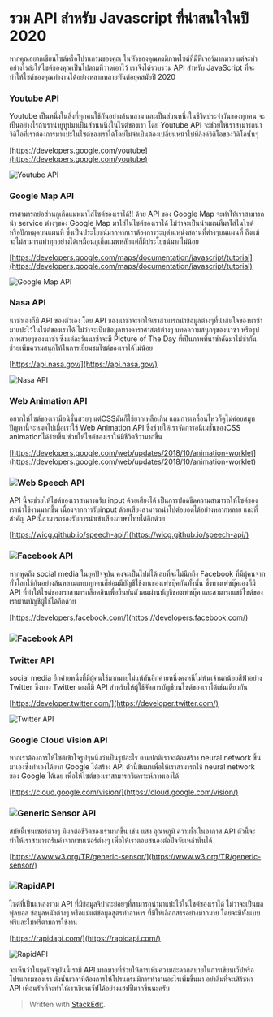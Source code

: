 
# รวม API สำหรับ Javascript ที่น่าสนใจในปี 2020

หากคุณอยากเขียนไซต์หรือโปรแกรมของคุณ ในหัวของคุณคงมีภาพไซต์ที่มีฟีเจอร์มากมาย แต่จะทำอย่างไรล่ะให้ไซต์ของคุณเป็นไปตามที่วาดเอาไว้ เราจึงได้รวบรวม API สำหรับ JavaScript ที่จะทำให้ไซต์ของคุณทำงานได้อย่างหลากหลายทันต่อยุคสมัยปี 2020

### **Youtube API**

Youtube เป็นหนึ่งในสิ่งที่ทุกคนใช้กันอย่างล้นหลาม และเป็นส่วนหนึ่งในชีวิตประจำวันของทุกคน จะเป็นอย่างไรถ้าเรานำยูทูปมาเป็นส่วนหนึ่งในไซต์ของเรา โดย Youtube API จะช่วยให้เราสามารถนำวิดิโอที่เราต้องการมาแปะในไซต์ของเราได้โดยไม่จำเป็นต้องเปลี่ยนหน้าไปที่ลิงค์วิดิโอของวิดิโอนั้นๆ

[https://developers.google.com/youtube](https://developers.google.com/youtube)

![Youtube API](https://www.borntodev.com/wp-content/uploads/2020/01/screencapture-developers-google-youtube-2020-01-06-13_48_44-300x227.jpg)

### **Google Map API**

เราสามารถย่อส่วนกูเกิ้ลแมพมาใส่ไซต์ของเราได้!! ด้วย API ของ Google Map จะทำให้เราสามารถนำ service ต่างๆของ Google Map มาใส่ในไซต์ของเราได้ ไม่ว่าจะเป็นนำแผนที่มาใส่ในไซต์ หรือปักหมุดบนแผนที่ ซึ่งเป็นประโยชน์มากหากเราต้องการระบุตำแหน่งสถานที่ต่างๆบนแผนที่ ถึงแม้จะไม่สามารถทำทุกอย่างได้เหมือนกูเกิ้ลแมพหลักแต่ก็มีประโยชน์มากไม่น้อย

[https://developers.google.com/maps/documentation/javascript/tutorial](https://developers.google.com/maps/documentation/javascript/tutorial)

![Google Map API](https://www.borntodev.com/wp-content/uploads/2020/01/Untitled-1-300x145.png)

### **Nasa API**

นาซ่าเองก็มี API ของตัวเอง โดย API ของนาซ่าจะทำให้เราสามารถนำข้อมูลต่างๆที่น่าสนใจของนาซ่ามาแปะไว้ในไซต์ของเราได้ ไม่ว่าจะเป็นข้อมูลทางดาราศาสตร์ต่างๆ บทคความสนุกๆของนาซ่า หรือรูปภาพสวยๆของนาซ่า ซึ่งแต่ละวันนาซ่าจะมี Picture of The Day ที่เป็นภาพที่นาซ่าคัดมาไม่ซ้ำกัน ช่วยเพิ่มความสนุกให้ในการเยี่ยมชมไซต์ของเราได้ไม่น้อย

[https://api.nasa.gov/](https://api.nasa.gov/)

![Nasa API](https://www.borntodev.com/wp-content/uploads/2020/01/nasa-300x157.png)

### **Web Animation API**

อยากให้ไซต์ของเรามีอนิชั่นสวยๆ แต่CSSมันก็ใช้ยากเหลือเกิน แถมการเคลื่อนไหวก็ดูไม่ค่อยสมูท ปัญหานี้จะหมดไปเมื่อเราใช้ Web Animation API ซึ่งช่วยให้เราจัดการอนิเมชั่นของCSS animationได้ง่ายขึ้น ช่วยให้ไซต์ของเราให้มีชีวิตชีวามากขึ้น

[https://developers.google.com/web/updates/2018/10/animation-worklet](https://developers.google.com/web/updates/2018/10/animation-worklet)

### **![](https://www.borntodev.com/wp-content/uploads/2020/01/anime-1.png)Web Speech API**

API นี้จะช่วยให้ไซต์ของเราสามารถรับ input ด้วยเสียงได้ เป็นการปลดขีดความสามารถให้ไซต์ของเราน่าใช้งานมากขึ้น เนื่องจากการรับinput ด้วยเสียงสามารถนำไปต่อยอดได้อย่างหลากหลาย และที่สำคัญ APIนี้สามารถรองรับการนำเข้าเสียงภาษาไทยได้อีกด้วย

[https://wicg.github.io/speech-api/](https://wicg.github.io/speech-api/)

### **![](https://www.borntodev.com/wp-content/uploads/2020/01/speech.png)Facebook API**

หากพูดถึง social media ในยุคปัจจุบัน คงจะเป็นไปม่ได้เลยที่จะไม่นึกถึง Facebook ที่มีผู้คนจากทั่วโลกใช้กันอย่างล้นหลามแทบทุกคนก็ย่อมมีบัญชีใช้งานของเฟซบุ๊คกันทั้งนั้น ซึ่งทางเฟซบุ๊คเองก็มี API ที่ทำให้ไซต์ของเราสามารถล็อคอินเพื่อยืนยันตัวตนผ่านบัญชีของเฟซบุ๊ค และสามารถแชร์ไซต์ของเราผ่านบัญชีผู้ใช้ได้อีกด้วย

[https://developers.facebook.com/](https://developers.facebook.com/)

### **![Facebook API](https://www.borntodev.com/wp-content/uploads/2020/01/face-300x173.png)**

### **Twitter API**

social media อีกค่ายหนึ่งที่มีผู้คนใช้มากมายไม่แพ้กันอีกค่ายหนึ่งคงหนีไม่พ้นเจ้านกน้อยสีฟ้าอย่าง Twitter ซึ่งทาง Twitter เองก็มี API สำหรับให้ผู้ใช้จัดการบัญชีบนไซต์ของเราได้เช่นเดียวกัน

[https://developer.twitter.com/](https://developer.twitter.com/)

![Twitter API](https://www.borntodev.com/wp-content/uploads/2020/01/twitter-300x149.png)

### **Google Cloud Vision API**

หากเราต้องการให้ไซต์เข้าใจรูปๆหนึ่งว่าเป็นรูปอะไร ตามปกติเราจะต้องสร้าง neural network ขึ้นมาเองซึ่งทำเองได้ยาก Google ได้สร้าง API ตัวนี้ข้นมาเพื่อให้เราสามารถใช้ neural network ของ Google ได้เลย เพื่อให้ไซต์ของเราสามารถวิเคราะห์ภาพเองได้

[https://cloud.google.com/vision/](https://cloud.google.com/vision/)

### **![](https://www.borntodev.com/wp-content/uploads/2020/01/visionai.png)Generic Sensor API**

สมัยนี้เซนเซอร์ต่างๆ มีผลต่อชีวิตของเรามากขึ้น เช่น แสง อุณหภูมิ ความชื้นในอากาศ API ตัวนี้จะทำให้เราสามารถรับค่าจากเซนเซอร์ต่างๆ เพื่อให้เราตอบสนองต่อปัจจัยเหล่านั้นได้

[https://www.w3.org/TR/generic-sensor/](https://www.w3.org/TR/generic-sensor/)

### **![](https://www.borntodev.com/wp-content/uploads/2020/01/sensor.png)RapidAPI**

ไซต์ที่เป็นแหล่งรวม API ที่มีข้อมูลจิปาถะย่อยๆที่สามารถนำมาแปะไว้ในไซต์ของเราได้ ไม่ว่าจะเป็นผลฟุลบอล ข้อมูลหนังต่างๆ หรือแม้แต่ข้อมูลสูตรทำอาหาร ที่มีให้เลือกสรรอย่างมากมาย โดยจะมีทั้งแบบฟรีและไม่ฟรีตามการใช้งาน

[https://rapidapi.com/](https://rapidapi.com/)

![RapidAPI](https://www.borntodev.com/wp-content/uploads/2020/01/ss-300x182.png)

จะเห็นว่าในยุคปัจจุบันนี้เรามี API มากมายที่ช่วยให้การเพิ่มความสะดวกสบายในการเขียนเว็ปหรือโปรแกรมของเรา ดังนั้นเวลาที่ต้องการให้โปรแกรมมีการทำงานอะไรเพิ่มขึ้นมา อย่าลืมที่จะเสิร์ชหา API เพื่อนรักที่จะทำให้เราเขียนเว็ปได้อย่างแฮปปี้มากขึ้นนะครับ




> Written with [StackEdit](https://www.borntodev.com/2020/01/06/%e0%b8%a3%e0%b8%a7%e0%b8%a1-api-%e0%b8%aa%e0%b8%b3%e0%b8%ab%e0%b8%a3%e0%b8%b1%e0%b8%9a-javascript-%e0%b8%97%e0%b8%b5%e0%b9%88%e0%b8%99%e0%b9%88%e0%b8%b2%e0%b8%aa%e0%b8%99%e0%b9%83%e0%b8%88/).
<!--stackedit_data:
eyJoaXN0b3J5IjpbLTYzODEyNjQxOF19
-->